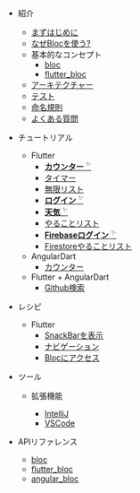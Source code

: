 - 紹介

  - [まずはじめに](jp/gettingstarted.md)
  - [なぜBlocを使う?](jp/whybloc.md)
  - 基本的なコンセプト
    - [bloc](jp/coreconcepts.md)
    - [flutter_bloc](jp/flutterbloccoreconcepts.md)
  - [アーキテクチャー](jp/architecture.md)
  - [テスト](jp/testing.md)
  - [命名規則](jp/blocnamingconventions.md)
  - [よくある質問](jp/faqs.md)

- チュートリアル

  - Flutter
    - [**カウンター** <sup>✨</sup>](jp/fluttercountertutorial.md)
    - [タイマー](jp/fluttertimertutorial.md)
    - [無限リスト](jp/flutterinfinitelisttutorial.md)
    - [**ログイン** <sup>✨</sup>](jp/flutterlogintutorial.md)
    - [**天気** <sup>✨</sup>](jp/flutterweathertutorial.md)
    - [やることリスト](jp/fluttertodostutorial.md)
    - [**Firebaseログイン** <sup>✨</sup>](jp/flutterfirebaselogintutorial.md)
    - [Firestoreやることリスト](jp/flutterfirestoretodostutorial.md)
  - AngularDart
    - [カウンター](jp/angularcountertutorial.md)
  - Flutter + AngularDart
    - [Github検索](jp/flutterangulargithubsearch.md)

- レシピ

  - Flutter
    - [SnackBarを表示](jp/recipesfluttershowsnackbar.md)
    - [ナビゲーション](jp/recipesflutternavigation.md)
    - [Blocにアクセス](jp/recipesflutterblocaccess.md)

- ツール

  - 拡張機能

    - [IntelliJ](jp/blocintellijextension.md)
    - [VSCode](jp/blocvscodeextension.md)

- APIリファレンス
  - [bloc](https://pub.dev/documentation/bloc/latest/bloc/bloc-library.html)
  - [flutter_bloc](jp/https://pub.dev/documentation/flutter_bloc/latest/flutter_bloc/flutter_bloc-library.html)
  - [angular_bloc](https://pub.dev/documentation/angular_bloc/latest/angular_dart/angular_dart-library.html)
